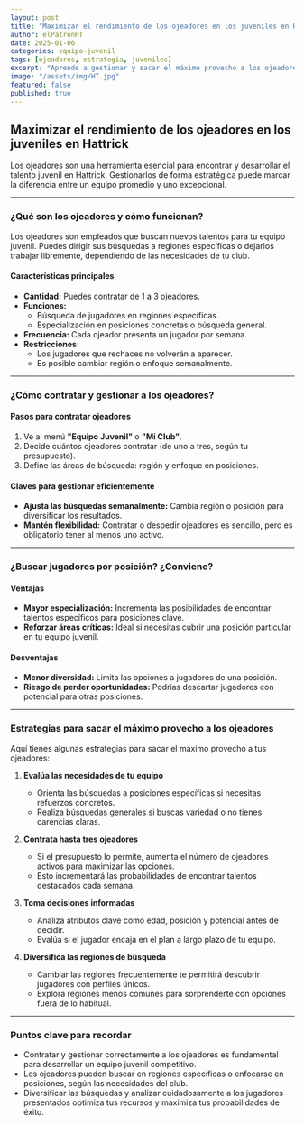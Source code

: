 ```yaml
---
layout: post
title: "Maximizar el rendimiento de los ojeadores en los juveniles en Hattrick"
author: elPatronHT
date: 2025-01-06
categories: equipo-juvenil
tags: [ojeadores, estrategia, juveniles]
excerpt: "Aprende a gestionar y sacar el máximo provecho a los ojeadores juveniles en Hattrick para construir un equipo competitivo."
image: "/assets/img/HT.jpg"
featured: false
published: true
---
```


## Maximizar el rendimiento de los ojeadores en los juveniles en Hattrick

Los ojeadores son una herramienta esencial para encontrar y desarrollar el talento juvenil en Hattrick. Gestionarlos de forma estratégica puede marcar la diferencia entre un equipo promedio y uno excepcional.

---

### ¿Qué son los ojeadores y cómo funcionan?

Los ojeadores son empleados que buscan nuevos talentos para tu equipo juvenil. Puedes dirigir sus búsquedas a regiones específicas o dejarlos trabajar libremente, dependiendo de las necesidades de tu club.

#### Características principales

- **Cantidad:** Puedes contratar de 1 a 3 ojeadores.
- **Funciones:**
  - Búsqueda de jugadores en regiones específicas.
  - Especialización en posiciones concretas o búsqueda general.
- **Frecuencia:** Cada ojeador presenta un jugador por semana.
- **Restricciones:**
  - Los jugadores que rechaces no volverán a aparecer.
  - Es posible cambiar región o enfoque semanalmente.

---

### ¿Cómo contratar y gestionar a los ojeadores?

#### Pasos para contratar ojeadores

1. Ve al menú **"Equipo Juvenil"** o **"Mi Club"**.
2. Decide cuántos ojeadores contratar (de uno a tres, según tu presupuesto).
3. Define las áreas de búsqueda: región y enfoque en posiciones.

#### Claves para gestionar eficientemente

- **Ajusta las búsquedas semanalmente:** Cambia región o posición para diversificar los resultados.
- **Mantén flexibilidad:** Contratar o despedir ojeadores es sencillo, pero es obligatorio tener al menos uno activo.

---

### ¿Buscar jugadores por posición? ¿Conviene?

#### Ventajas

- **Mayor especialización:** Incrementa las posibilidades de encontrar talentos específicos para posiciones clave.
- **Reforzar áreas críticas:** Ideal si necesitas cubrir una posición particular en tu equipo juvenil.

#### Desventajas

- **Menor diversidad:** Limita las opciones a jugadores de una posición.
- **Riesgo de perder oportunidades:** Podrías descartar jugadores con potencial para otras posiciones.

---

### Estrategias para sacar el máximo provecho a los ojeadores

Aquí tienes algunas estrategias para sacar el máximo provecho a tus ojeadores:

1. **Evalúa las necesidades de tu equipo**
   - Orienta las búsquedas a posiciones específicas si necesitas refuerzos concretos.
   - Realiza búsquedas generales si buscas variedad o no tienes carencias claras.

2. **Contrata hasta tres ojeadores**
   - Si el presupuesto lo permite, aumenta el número de ojeadores activos para maximizar las opciones.
   - Esto incrementará las probabilidades de encontrar talentos destacados cada semana.

3. **Toma decisiones informadas**
   - Analiza atributos clave como edad, posición y potencial antes de decidir.
   - Evalúa si el jugador encaja en el plan a largo plazo de tu equipo.

4. **Diversifica las regiones de búsqueda**
   - Cambiar las regiones frecuentemente te permitirá descubrir jugadores con perfiles únicos.
   - Explora regiones menos comunes para sorprenderte con opciones fuera de lo habitual.

---

### Puntos clave para recordar

- Contratar y gestionar correctamente a los ojeadores es fundamental para desarrollar un equipo juvenil competitivo.
- Los ojeadores pueden buscar en regiones específicas o enfocarse en posiciones, según las necesidades del club.
- Diversificar las búsquedas y analizar cuidadosamente a los jugadores presentados optimiza tus recursos y maximiza tus probabilidades de éxito.